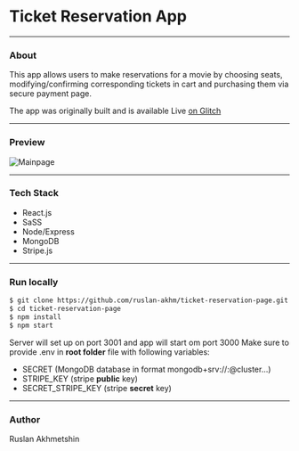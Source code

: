 # Ticket Reservation App
---
### About 
This app allows users to make reservations for a movie by choosing seats, modifying/confirming corresponding tickets in cart and purchasing them via secure payment page.

The app was originally built and is available Live [on Glitch](https://ticket-reservation-page.glitch.me/)

---
### Preview 

![Mainpage](https://cdn.glitch.com/3eeb3b2b-1bb2-49a0-811f-d94dbc022a91%2FTicketsPage.jpg?v=1612730796195)

---
### Tech Stack
  - React.js
  - SaSS
  - Node/Express
  - MongoDB
  - Stripe.js

---

### Run locally
```sh
$ git clone https://github.com/ruslan-akhm/ticket-reservation-page.git
$ cd ticket-reservation-page
$ npm install
$ npm start
```
Server will set up on port 3001 and app will start om port 3000
Make sure to provide .env in **root folder** file with following variables:
 - SECRET (MongoDB database in format mongodb+srv://<username>:<password>@cluster...)
 - STRIPE_KEY (stripe **public** key)
 - SECRET_STRIPE_KEY (stripe **secret** key)

---
### Author
Ruslan Akhmetshin
